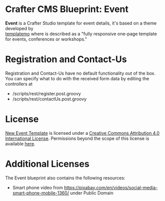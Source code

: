 # Crafter CMS Blueprint: Event

**Event** is a Crafter Studio template for event details, it's based on a theme developed by  
 [templatemo](http://www.templatemo.com/tm-486-new-event) where is described as a  "fully responsive one-page template for events, conferences or workshops."
 
# Registration and Contact-Us
Registration and Contact-Us have no default functionality out of the box. You can specify what to do with the received form data by editing the controllers at
  
  - /scripts/rest/register.post.groovy
  - /scripts/rest/contactUs.post.groovy
  
# License
[New Event Template](http://www.templatemo.com/tm-486-new-event) is licensed under a [Creative Commons Attribution 4.0 International License](http://creativecommons.org/licenses/by/4.0/). Permissions beyond the scope of this license is available [here](http://www.templatemo.com/contact).

# Additional Licenses
The Event blueprint also contains the following resources:

- Smart phone video from https://pixabay.com/en/videos/social-media-smart-phone-mobile-1360/ under Public Domain
